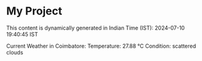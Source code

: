 # My Project

This content is dynamically generated in Indian Time (IST): 2024-07-10 19:40:45 IST


Current Weather in Coimbatore:
Temperature: 27.88 °C
Condition: scattered clouds
